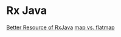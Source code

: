 # Rx Java
[Better Resource of RxJava](https://www.baeldung.com/rx-java)
[map vs. flatmap](https://www.baeldung.com/java-difference-map-and-flatmap)